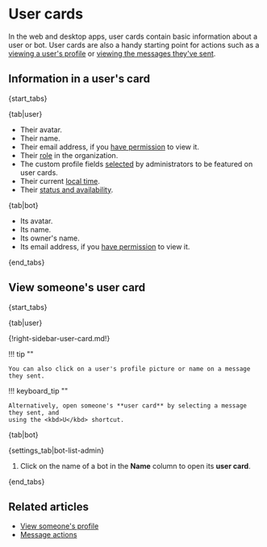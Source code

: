 # User cards

In the web and desktop apps, user cards contain basic information about a user
or bot. User cards are also a handy starting point for actions such as a [viewing a
user's profile](/help/view-someones-profile) or [viewing the messages they've
sent](/help/view-messages-sent-by-a-user).

## Information in a user's card

{start_tabs}

{tab|user}

- Their avatar.
- Their name.
- Their email address, if you [have
  permission](/help/configure-email-visibility) to view it.
- Their [role](/help/roles-and-permissions) in the organization.
- The custom profile fields
  [selected](/help/custom-profile-fields#display-custom-fields-on-user-card) by
  administrators to be featured on user cards.
- Their current [local time](/help/change-your-timezone).
- Their [status and availability](/help/status-and-availability).

{tab|bot}

- Its avatar.
- Its name.
- Its owner's name.
- Its email address, if you [have
permission](/help/configure-email-visibility) to view it.

{end_tabs}

## View someone's user card

{start_tabs}

{tab|user}

{!right-sidebar-user-card.md!}

!!! tip ""

    You can also click on a user's profile picture or name on a message they sent.

!!! keyboard_tip ""

    Alternatively, open someone's **user card** by selecting a message they sent, and
    using the <kbd>U</kbd> shortcut.

{tab|bot}

{settings_tab|bot-list-admin}

1. Click on the name of a bot in the **Name** column to open its **user card**.

{end_tabs}

## Related articles

- [View someone's profile](/help/view-someones-profile)
- [Message actions](/help/message-actions)
